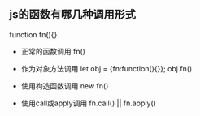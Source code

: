 ## js的函数有哪几种调用形式

function fn(){}

* 正常的函数调用
   fn()

* 作为对象方法调用
    let obj = {fn:function(){}};
    obj.fn()

* 使用构造函数调用
new fn()
* 使用call或apply调用
fn.call() || fn.apply()